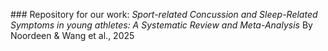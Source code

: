### Repository for our work: *Sport-related Concussion and Sleep-Related Symptoms in young athletes: A Systematic Review and Meta-Analysis*
By Noordeen & Wang et al., 2025
